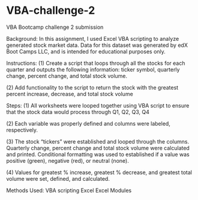 # VBA-challenge-2
VBA Bootcamp challenge 2 submission 

Background: 
In this assignment, I used Excel VBA scripting to analyze generated stock market data. Data for this dataset was generated by edX Boot Camps LLC, and is intended for educational purposes only.

Instructions:
(1) Create a script that loops through all the stocks for each quarter and outputs the following information: ticker symbol, quarterly change, percent change, and total stock volume.

(2) Add functionality to the script to return the stock with the greatest percent increase, decrease, and total stock volume 


Steps: 
(1) All worksheets were looped together using VBA script to ensure that the stock data would process through Q1, Q2, Q3, Q4

(2) Each variable was properly defined and columns were labeled, respectively. 

(3) The stock “tickers” were established and looped through the columns. Quarterly change, percent change and total stock volume were calculated and printed. Conditional formatting was used to established if a value was positive (green), negative (red), or neutral (none). 

(4) Values for greatest % increase, greatest % decrease, and greatest total volume were set, defined, and calculated. 

Methods Used: 
VBA scripting
Excel 
Excel Modules 
